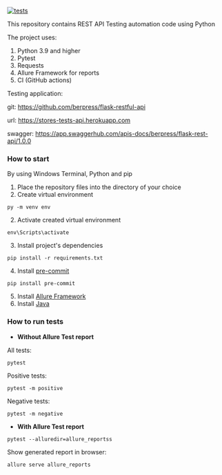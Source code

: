 [![tests](https://github.com/and-buk/api-test/actions/workflows/tests.yml/badge.svg)](https://github.com/and-buk/api-test/actions/workflows/tests.yml)

This repository contains REST API Testing automation code using Python

The project uses:
1. Python 3.9 and higher
2. Pytest
3. Requests
4. Allure Framework for reports
5. CI (GitHub actions)

Testing application:

git: https://github.com/berpress/flask-restful-api

url: https://stores-tests-api.herokuapp.com

swagger: https://app.swaggerhub.com/apis-docs/berpress/flask-rest-api/1.0.0

### How to start

By using Windows Terminal, Python and pip
1. Place the repository files into the directory of your choice
2. Create virtual environment
```
py -m venv env
```
2. Activate created virtual environment  
```
env\Scripts\activate
```
3. Install project's dependencies  
```
pip install -r requirements.txt
```
4. Install [pre-commit](https://pre-commit.com/)
```
pip install pre-commit 
```
5. Install [Allure Framework](https://docs.qameta.io/allure/)
6. Install [Java](https://www.java.com/en/download/help/windows_manual_download.html)

### How to run tests

- **Without Allure Test report**

All tests:
```
pytest
```
Positive tests:
```
pytest -m positive
```
Negative tests:
```
pytest -m negative
```
- **With Allure Test report**
```
pytest --alluredir=allure_reportss
```
Show generated report in browser:
```
allure serve allure_reports
```
